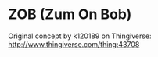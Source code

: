 # ZOB (Zum On Bob)

Original concept by k120189 on Thingiverse:
http://www.thingiverse.com/thing:43708
